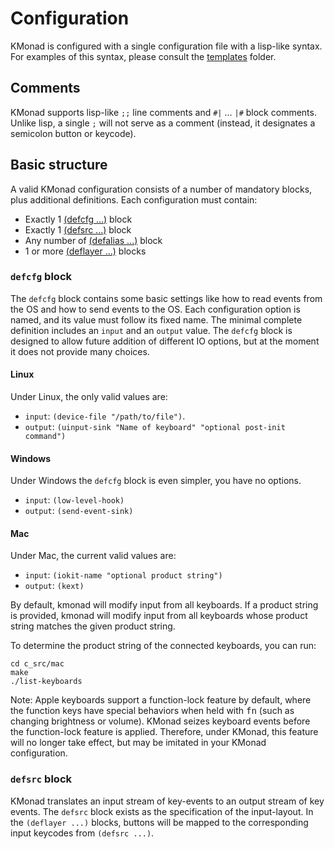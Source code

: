 # Configuration

KMonad is configured with a single configuration file with a lisp-like syntax.
For examples of this syntax, please consult the [templates](../templates)
folder.

## Comments
KMonad supports lisp-like `;;` line comments and `#|` ... `|#` block comments.
Unlike lisp, a single `;` will not serve as a comment (instead, it designates a
semicolon button or keycode).

## Basic structure
A valid KMonad configuration consists of a number of mandatory blocks, plus
additional definitions. Each configuration must contain:
- Exactly 1 [(defcfg ...)](./configuration.md#defcfg-block) block
- Exactly 1 [(defsrc ...)](./configuration.md#defsrc-block) block
- Any number of [(defalias ...)](./configuration.md#defalias-block) block
- 1 or more [(deflayer ...)](./configuration.md#deflayer-block) blocks

### `defcfg` block
The `defcfg` block contains some basic settings like how to read events from the
OS and how to send events to the OS. Each configuration option is named, and its
value must follow its fixed name. The minimal complete definition includes an
`input` and an `output` value. The `defcfg` block is designed to allow future
addition of different IO options, but at the moment it does not provide many
choices.

#### Linux
Under Linux, the only valid values are:
- `input`:  `(device-file "/path/to/file")`.
- `output`: `(uinput-sink "Name of keyboard" "optional post-init command")`

#### Windows
Under Windows the `defcfg` block is even simpler, you have no options.
- `input`: `(low-level-hook)`
- `output`: `(send-event-sink)`

#### Mac
Under Mac, the current valid values are:
- `input`: `(iokit-name "optional product string")`
- `output`: `(kext)`

By default, kmonad will modify input from all keyboards. If a product
string is provided, kmonad will modify input from all keyboards whose
product string matches the given product string.

To determine the product string of the connected keyboards, you can
run:
```shell
cd c_src/mac
make
./list-keyboards
```

Note: Apple keyboards support a function-lock feature by default,
where the function keys have special behaviors when held with
<kbd>fn</kbd> (such as changing brightness or volume). KMonad seizes
keyboard events before the function-lock feature is
applied. Therefore, under KMonad, this feature will no longer take
effect, but may be imitated in your KMonad configuration.

### `defsrc` block
KMonad translates an input stream of key-events to an output stream of key
events. The `defsrc` block exists as the specification of the input-layout. In
the `(deflayer ...)` blocks, buttons will be mapped to the corresponding input
keycodes from `(defsrc ...)`.
